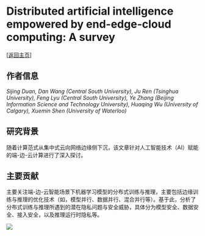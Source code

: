 # Distributed artificial intelligence empowered by end-edge-cloud computing: A survey

\[[返回主页](../../README.md)\]

## 作者信息
*Sijing Duan, Dan Wang (Central South University), Ju Ren (Tsinghua University), Feng Lyu (Central South University), Ye Zhang (Beijing Information Science and Technology University), Huaqing Wu (University of Calgary), Xuemin Shen (University of Waterloo)*

## 研究背景
随着计算范式从集中式云向网络边缘侧下沉，该文章针对人工智能技术（AI）赋能的端-边-云计算进行了深入探讨。

## 主要贡献
主要关注端-边-云智能场景下机器学习模型的分布式训练与推理，主要包括边缘训练与推理的优化技术（如，模型并行、数据并行、混合并行等）。基于此，分析了分布式训练与推理所遇到的潜在隐私问题与安全威胁，具体分为模型安全、数据安全、接入安全，以及推理运行时隐私等。

![](../../figs/comst23-dis-ai-eecc.png)